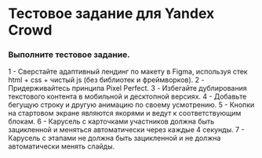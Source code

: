 # Тестовое задание для Yandex Crowd

### Выполните тестовое задание.
1 - Сверстайте адаптивный лендинг по макету в Figma, используя стек html + css + чистый js (без библиотек и фреймворков).
2 - Придерживайтесь принципа Pixel Perfect.
3 - Избегайте дублирования текстового контента в мобильной и десктопной версиях.
4 - Добавьте бегущую строку и другую анимацию по своему усмотрению.
5 - Кнопки на стартовом экране являются якорями и ведут к соответствующим блокам.
6 - Карусель с карточками участников должна быть зацикленной и меняться автоматически через каждые 4 секунды.
7 - Карусель с этапами не должна быть зацикленной и не должна автоматически менять слайды.
